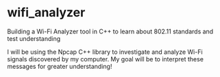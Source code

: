 # wifi_analyzer
Building a Wi-Fi Analyzer tool in C++ to learn about 802.11 standards and test understanding

I will be using the Npcap C++ library to investigate and analyze Wi-Fi signals discovered by my computer. My goal will be to interpret these messages for greater understanding! 

